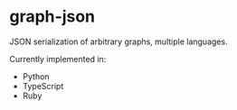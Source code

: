 # graph-json
JSON serialization of arbitrary graphs, multiple languages.

Currently implemented in:

- Python
- TypeScript
- Ruby

